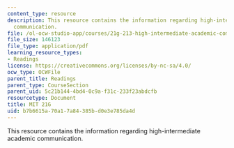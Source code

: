```yaml
---
content_type: resource
description: This resource contains the information regarding high-intermediate academic
  communication.
file: /ol-ocw-studio-app/courses/21g-213-high-intermediate-academic-communication-spring-2004/b7b6615a70a17a84385bd0e3e785da4d_MIT21G_213S04_excp_to_back.pdf
file_size: 146123
file_type: application/pdf
learning_resource_types:
- Readings
license: https://creativecommons.org/licenses/by-nc-sa/4.0/
ocw_type: OCWFile
parent_title: Readings
parent_type: CourseSection
parent_uid: 5c21b144-4bd4-0c9a-f31c-233f23abdcfb
resourcetype: Document
title: MIT 21G
uid: b7b6615a-70a1-7a84-385b-d0e3e785da4d
---
```

This resource contains the information regarding high-intermediate academic communication.